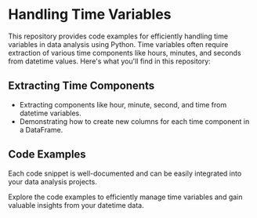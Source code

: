 <h1>Handling Time Variables</h1>

  <p>This repository provides code examples for efficiently handling time variables in data analysis using Python. Time variables often require extraction of various time components like hours, minutes, and seconds from datetime values. Here's what you'll find in this repository:</p>

  <h2>Extracting Time Components</h2>
    <ul>
        <li>Extracting components like hour, minute, second, and time from datetime variables.</li>
        <li>Demonstrating how to create new columns for each time component in a DataFrame.</li>
    </ul>

  <h2>Code Examples</h2>
    <p>Each code snippet is well-documented and can be easily integrated into your data analysis projects.</p>

  <p>Explore the code examples to efficiently manage time variables and gain valuable insights from your datetime data.</p>
